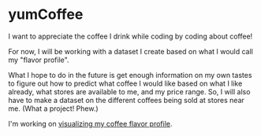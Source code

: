 # yumCoffee
I want to appreciate the coffee I drink while coding by coding about coffee! 

For now, I will be working with a dataset I create based on what I would call my "flavor profile". 

What I hope to do in the future is get enough information on my own tastes to figure out how to predict what coffee I would like based on what I like already, what stores are available to me, and my price range. So, I will also have to make a dataset on the different coffees being sold at stores near me. (What a project! Phew.)

I'm working on <a href="http://palautatan.github.io/yumCoffee/coffee2.html">visualizing my coffee flavor profile</a>.
